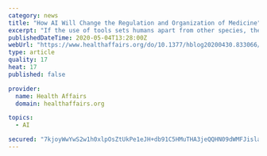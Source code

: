 ```yaml
---
category: news
title: "How AI Will Change the Regulation and Organization of Medicine"
excerpt: "If the use of tools sets humans apart from other species, then the practice of medicine might be the most human of activities. But the introduction of new automated technologiesth"
publishedDateTime: 2020-05-04T13:28:00Z
webUrl: "https://www.healthaffairs.org/do/10.1377/hblog20200430.833066/full/"
type: article
quality: 17
heat: 17
published: false

provider:
  name: Health Affairs
  domain: healthaffairs.org

topics:
  - AI

secured: "7kjoyWwYwS2w1h0xlpOsZtUkPe1eJH+db91C5HMuTHA3jeQQHN09dWMFJislatdHh0SBSpG/8uHwQL9pqFb0NyBaFJil3gv0E1cS9g8dyaEvUOxgGXjAAPt+58HGkhCtGB5Rxhx6nH1VHn8XceKGZbkCQzyV6ySGmt4mDDtoXCH26NuRO9k0SvYW6/Y1LXcFKWznPutNvMHtzRo7/p6AVyw8+pbawkQtdpLAkytjdhx72cLLhOh6YNr7971T5+v38JNtP9HZOeOZYR/4OkXxkihFN+CDH8Z6QKEHnnjB1XEtAiY19MBuGjcIWT31ZetJJ+KFS+kueT/mej7sWF08xXFYyBUdhrl6TM1yyVWWkTy1PQHVTJmxDZGvD+v0CdkUWF9lHb7TxrXL0bFmadkady5WzEFBLOWOZb/IC1HlR7WYsMjrRCWwpCnpAsdOMZD2Fbrz0phufVsHcjcwZufJM0q+frKNv4J5xZTGZcxRDlE=;ehns8ptE3YTbbYw+0UWYig=="
---
```


